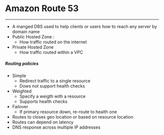 # Amazon Route 53
---
- A manged DBS used to help clients or users how to reach any server by domain name
- Public Hosted Zone : 
	- How traffic routed on the internet
- Private Hosted Zone
	- How traffic routed within a VPC

##### Routing policies
- Simple
	- Redirect traffic to a single resource
	- Dows not support health checks
- Weighted
	- Specify a weigth with a resource
	- Supports health checks
- Failover
	- If primary resource down, re-route to health one
- Routes to closes geo location or based on resource location
- Routes can depend on latency
- DNS response across multiple IP addresses  